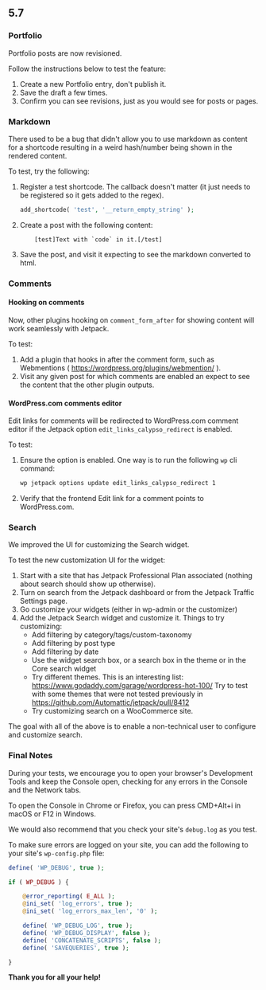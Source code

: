 ## 5.7

### Portfolio

Portfolio posts are now revisioned.

Follow the instructions below to test the feature:

1. Create a new Portfolio entry, don't publish it.
2. Save the draft a few times.
3. Confirm you can see revisions, just as you would see for posts or pages.

### Markdown

There used to be a bug that didn't allow you to use markdown as content for a shortcode resulting in a weird hash/number being shown in the rendered content.

To test, try the following:

1. Register a test shortcode. The callback doesn't matter (it just needs to be registered so it gets added to the regex).
	```php
	add_shortcode( 'test', '__return_empty_string' );
	```
2. Create a post with the following content:
	```
		[test]Text with `code` in it.[/test]
	```
3. Save the post, and visit it expecting to see the markdown converted to html.

### Comments

#### Hooking on comments

Now, other plugins hooking on `comment_form_after` for showing content will work seamlessly with Jetpack.

To test:

1. Add a plugin that hooks in after the comment form, such as Webmentions ( https://wordpress.org/plugins/webmention/ ).
2. Visit any given post for which comments are enabled an expect to see the content that the other plugin outputs.

#### WordPress.com comments editor

Edit links for comments will be redirected to WordPress.com comment editor if the Jetpack option `edit_links_calypso_redirect` is enabled.

To test:

1. Ensure the option is enabled. One way is to run the following `wp` cli command:
	```sh
	wp jetpack options update edit_links_calypso_redirect 1
	```
2. Verify that the frontend Edit link for a comment points to WordPress.com.

### Search

We improved the UI for customizing the Search widget.

To test the new customization UI for the widget:

1. Start with a site that has Jetpack Professional Plan associated (nothing about search should show up otherwise).
2. Turn on search from the Jetpack dashboard or from the Jetpack Traffic Settings page.
3. Go customize your widgets (either in wp-admin or the customizer)
4. Add the Jetpack Search widget and customize it. Things to try customizing:
	* Add filtering by category/tags/custom-taxonomy
	* Add filtering by post type
	* Add filtering by date
	* Use the widget search box, or a search box in the theme or in the Core search widget
	* Try different themes. This is an interesting list: https://www.godaddy.com/garage/wordpress-hot-100/ Try to test with some themes that were not tested previously in https://github.com/Automattic/jetpack/pull/8412
	* Try customizing search on a WooCommerce site.

The goal with all of the above is to enable a non-technical user to configure and customize search.

### Final Notes

During your tests, we encourage you to open your browser's Development Tools and keep the Console open, checking for any errors in the Console and the Network tabs.

To open the Console in Chrome or Firefox, you can press CMD+Alt+i in macOS or F12 in Windows.

We would also recommend that you check your site's `debug.log` as you test.

To make sure errors are logged on your site, you can add the following to your site's `wp-config.php` file:

```php
define( 'WP_DEBUG', true );

if ( WP_DEBUG ) {

	@error_reporting( E_ALL );
	@ini_set( 'log_errors', true );
	@ini_set( 'log_errors_max_len', '0' );

	define( 'WP_DEBUG_LOG', true );
	define( 'WP_DEBUG_DISPLAY', false );
	define( 'CONCATENATE_SCRIPTS', false );
	define( 'SAVEQUERIES', true );

}
```

**Thank you for all your help!**
